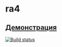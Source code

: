 # ra4

## [Демонстрация](https://sergexy.github.io/ra1-1/)

[![Build status](https://ci.appveyor.com/api/projects/status/vd9vugqq1yecme59?svg=true)](https://ci.appveyor.com/project/SergExy/ra4)
